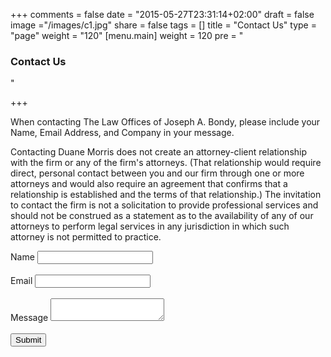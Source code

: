+++
comments = false
date = "2015-05-27T23:31:14+02:00"
draft = false
image ="/images/c1.jpg"
share = false
tags = []
title = "Contact Us"
type = "page"
weight = "120"
[menu.main]
weight = 120
pre = "<h3>Contact Us</h3>"

+++

<div class="form-box">
  
  <p>When contacting The Law Offices of Joseph A. Bondy, please include your Name, Email Address, and Company in your message. 

Contacting Duane Morris does not create an attorney-client relationship with the firm or any of the firm's attorneys. (That relationship would require direct, personal contact between you and our firm through one or more attorneys and would also require an agreement that confirms that a relationship is established and the terms of that relationship.) The invitation to contact the firm is not a solicitation to provide professional services and should not be construed as a statement as to the availability of any of our attorneys to perform legal services in any jurisdiction in which such attorney is not permitted to practice.</p>
  
  <form action="https://api.formbucket.com/f/c2K3QTQ" method="post">
      <label for="name">Name</label>
      <input id="name" type="text" name="Name">
    <br><br> 
      <label for="email">Email</label>
      <input id="email" type="email" name="Email">
      <br><br> 
      <label for="message">Message</label>
      <textarea id="message" name="Message"></textarea>
      <br><br> 
    <input class="button-primary" type="submit" value="Submit" />

  </form>
</div>

